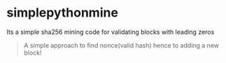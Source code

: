 # simplepythonmine
Its a simple sha256 mining code for validating blocks with leading zeros
> A simple approach to find nonce(valid hash) hence to adding a new block!
